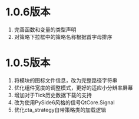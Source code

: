 # 1.0.6版本

1. 完善函数和变量的类型声明
2. 对策略下拉框中的策略名称根据首字母排序


# 1.0.5版本

1. 将模块的图标文件信息，改为完整路径字符串
2. 优化组件宽度的调整模式，更好的适应小分辨率屏幕
3. 增加对于Tick历史数据下载的支持
4. 改为使用PySide6风格的信号QtCore.Signal
5. 优化cta_strategy自带策略类的加载逻辑
